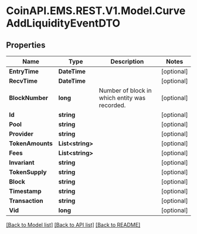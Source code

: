 # CoinAPI.EMS.REST.V1.Model.CurveAddLiquidityEventDTO

## Properties

Name | Type | Description | Notes
------------ | ------------- | ------------- | -------------
**EntryTime** | **DateTime** |  | [optional] 
**RecvTime** | **DateTime** |  | [optional] 
**BlockNumber** | **long** | Number of block in which entity was recorded. | [optional] 
**Id** | **string** |  | [optional] 
**Pool** | **string** |  | [optional] 
**Provider** | **string** |  | [optional] 
**TokenAmounts** | **List&lt;string&gt;** |  | [optional] 
**Fees** | **List&lt;string&gt;** |  | [optional] 
**Invariant** | **string** |  | [optional] 
**TokenSupply** | **string** |  | [optional] 
**Block** | **string** |  | [optional] 
**Timestamp** | **string** |  | [optional] 
**Transaction** | **string** |  | [optional] 
**Vid** | **long** |  | [optional] 

[[Back to Model list]](../README.md#documentation-for-models) [[Back to API list]](../README.md#documentation-for-api-endpoints) [[Back to README]](../README.md)

